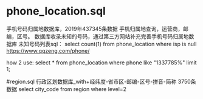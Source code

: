 # phone_location.sql
手机号码归属地数据库，2019年437345条数据  手机归属地查询，运营商，邮编，区号。
数据库收录未知的号码，通过第三方网站补充完善手机号码归属地数据库
未知号码列表sql：
select count(1) from phone_location where isp is null
https://www.qqzeng.com/phone/

how 2 use:
select * from phone_location where phone like "1337785%" limit 1;

#region.sql
行政区划数据库_with+经纬度-省市区-邮编-区号-拼音-简称 3750条数据
select city_code from region where level=2



